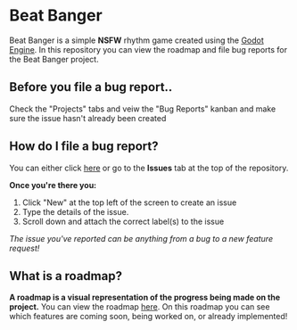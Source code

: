 # Beat Banger

Beat Banger is a simple **NSFW** rhythm game created using the [Godot Engine](https://godotengine.org/). In this repository you can view the roadmap and file bug reports for the Beat Banger project.


## Before you file a bug report..
Check the "Projects" tabs and veiw the "Bug Reports" kanban and make sure the issue hasn't already been created

## How do I file a bug report?
You can either click [here](https://github.com/bunfan/beat-banger-public/issues) or go to the **Issues** tab at the top of the repository.

**Once you're there you:**
1. Click "New" at the top left of the screen to create an issue
2. Type the details of the issue.
3. Scroll down and attach the correct label(s) to the issue

*The issue you've reported can be anything from a bug to a new feature request!*

## What is a roadmap?
**A roadmap is a visual representation of the progress being made on the project.** You can view the roadmap [here](https://github.com/bunfan/beat-banger-public/projects/1). On this roadmap you can see which features are coming soon, being worked on, or already implemented! 

